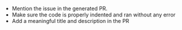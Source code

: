 - Mention the issue in the generated PR.
- Make sure the code is properly indented and ran without any error
- Add a meaningful title and description in the PR
